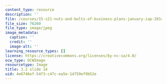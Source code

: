 ```yaml
---
content_type: resource
description: ''
file: /courses/15-s21-nuts-and-bolts-of-business-plans-january-iap-2014/4e6746ef54f3c47cea5e14759ef9b52e_Slide14.JPG
file_size: 76260
file_type: image/jpeg
image_metadata:
  caption: ''
  credit: ''
  image-alt: ''
learning_resource_types: []
license: https://creativecommons.org/licenses/by-nc-sa/4.0/
ocw_type: OCWImage
resourcetype: Image
title: 3.2 slide 14
uid: 4e6746ef-54f3-c47c-ea5e-14759ef9b52e
---
```

